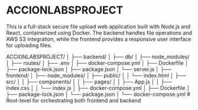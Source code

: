 # ACCIONLABSPROJECT

This is a full-stack secure file upload web application built with Node.js and React, containerized using Docker. The backend handles file operations and AWS S3 integration, while the frontend provides a responsive user interface for uploading files.




ACCIONLABSPROJECT/
│
├── backend/
│ ├── db/
│ ├── node_modules/
│ ├── routes/
│ ├── .env
│ ├── docker-compose.yml
│ ├── Dockerfile
│ ├── package-lock.json
│ ├── package.json
│ └── server.js
│
├── frontend/
│ ├── node_modules/
│ ├── public/
│ │ └── index.html
│ ├── src/
│ │ ├── components/
│ │ ├── pages/
│ │ ├── App.js
│ │ ├── index.css
│ │ └── index.js
│ ├── docker-compose.yml
│ ├── Dockerfile
│ ├── package-lock.json
│ └── package.json
│
└── docker-compose.yml # Root-level for orchestrating both frontend and backend
